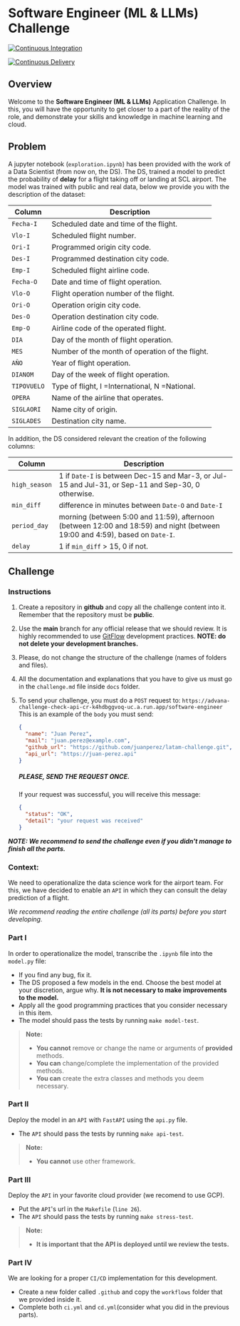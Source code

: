 # Software Engineer (ML & LLMs) Challenge

[![Continuous Integration](https://github.com/UribeAlejandro/SkyProphet/actions/workflows/ci.yml/badge.svg)](https://github.com/UribeAlejandro/SkyProphet/actions/workflows/ci.yml)

[![Continuous Delivery](https://github.com/UribeAlejandro/SkyProphet/actions/workflows/cd.yml/badge.svg)](https://github.com/UribeAlejandro/SkyProphet/actions/workflows/cd.yml)

## Overview

Welcome to the **Software Engineer (ML & LLMs)** Application Challenge. In this, you will have the opportunity to get closer to a part of the reality of the role, and demonstrate your skills and knowledge in machine learning and cloud.

## Problem

A jupyter notebook (`exploration.ipynb`) has been provided with the work of a Data Scientist (from now on, the DS). The DS, trained a model to predict the probability of **delay** for a flight taking off or landing at SCL airport. The model was trained with public and real data, below we provide you with the description of the dataset:

| Column      | Description                                     |
| ----------- | ----------------------------------------------- |
| `Fecha-I`   | Scheduled date and time of the flight.          |
| `Vlo-I`     | Scheduled flight number.                        |
| `Ori-I`     | Programmed origin city code.                    |
| `Des-I`     | Programmed destination city code.               |
| `Emp-I`     | Scheduled flight airline code.                  |
| `Fecha-O`   | Date and time of flight operation.              |
| `Vlo-O`     | Flight operation number of the flight.          |
| `Ori-O`     | Operation origin city code.                     |
| `Des-O`     | Operation destination city code.                |
| `Emp-O`     | Airline code of the operated flight.            |
| `DIA`       | Day of the month of flight operation.           |
| `MES`       | Number of the month of operation of the flight. |
| `AÑO`       | Year of flight operation.                       |
| `DIANOM`    | Day of the week of flight operation.            |
| `TIPOVUELO` | Type of flight, I =International, N =National.  |
| `OPERA`     | Name of the airline that operates.              |
| `SIGLAORI`  | Name city of origin.                            |
| `SIGLADES`  | Destination city name.                          |

In addition, the DS considered relevant the creation of the following columns:

| Column        | Description                                                                                                                  |
| ------------- | ---------------------------------------------------------------------------------------------------------------------------- |
| `high_season` | 1 if `Date-I` is between Dec-15 and Mar-3, or Jul-15 and Jul-31, or Sep-11 and Sep-30, 0 otherwise.                          |
| `min_diff`    | difference in minutes between `Date-O` and `Date-I`                                                                          |
| `period_day`  | morning (between 5:00 and 11:59), afternoon (between 12:00 and 18:59) and night (between 19:00 and 4:59), based on `Date-I`. |
| `delay`       | 1 if `min_diff` > 15, 0 if not.                                                                                              |

## Challenge

### Instructions

1. Create a repository in **github** and copy all the challenge content into it. Remember that the repository must be **public**.

2. Use the **main** branch for any official release that we should review. It is highly recommended to use [GitFlow](https://www.atlassian.com/git/tutorials/comparing-workflows/gitflow-workflow) development practices. **NOTE: do not delete your development branches.**

3. Please, do not change the structure of the challenge (names of folders and files).

4. All the documentation and explanations that you have to give us must go in the `challenge.md` file inside `docs` folder.

5. To send your challenge, you must do a `POST` request to:
    `https://advana-challenge-check-api-cr-k4hdbggvoq-uc.a.run.app/software-engineer`
    This is an example of the `body` you must send:
    ```json
    {
      "name": "Juan Perez",
      "mail": "juan.perez@example.com",
      "github_url": "https://github.com/juanperez/latam-challenge.git",
      "api_url": "https://juan-perez.api"
    }
    ```
    ##### ***PLEASE, SEND THE REQUEST ONCE.***

    If your request was successful, you will receive this message:
    ```json
    {
      "status": "OK",
      "detail": "your request was received"
    }
    ```


***NOTE: We recommend to send the challenge even if you didn't manage to finish all the parts.***

### Context:

We need to operationalize the data science work for the airport team. For this, we have decided to enable an `API` in which they can consult the delay prediction of a flight.

*We recommend reading the entire challenge (all its parts) before you start developing.*

### Part I

In order to operationalize the model, transcribe the `.ipynb` file into the `model.py` file:

- If you find any bug, fix it.
- The DS proposed a few models in the end. Choose the best model at your discretion, argue why. **It is not necessary to make improvements to the model.**
- Apply all the good programming practices that you consider necessary in this item.
- The model should pass the tests by running `make model-test`.

> **Note:**
> - **You cannot** remove or change the name or arguments of **provided** methods.
> - **You can** change/complete the implementation of the provided methods.
> - **You can** create the extra classes and methods you deem necessary.

### Part II

Deploy the model in an `API` with `FastAPI` using the `api.py` file.

- The `API` should pass the tests by running `make api-test`.

> **Note:**
> - **You cannot** use other framework.

### Part III

Deploy the `API` in your favorite cloud provider (we recomend to use GCP).

- Put the `API`'s url in the `Makefile` (`line 26`).
- The `API` should pass the tests by running `make stress-test`.

> **Note:**
> - **It is important that the API is deployed until we review the tests.**

### Part IV

We are looking for a proper `CI/CD` implementation for this development.

- Create a new folder called `.github` and copy the `workflows` folder that we provided inside it.
- Complete both `ci.yml` and `cd.yml`(consider what you did in the previous parts).
